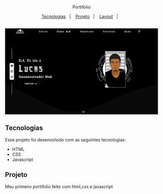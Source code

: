 <div align="center">
  <p> Portifolio </p>
</div>

<div align="center">
  <a href="#-tecnologias">Tecnologias</a>&nbsp;&nbsp;&nbsp;|&nbsp;&nbsp;&nbsp;
  <a href="#-projeto">Projeto</a>&nbsp;&nbsp;&nbsp;|&nbsp;&nbsp;&nbsp;
  <a href="#-layout">Layout</a>&nbsp;&nbsp;&nbsp;|&nbsp;&nbsp;&nbsp;
</div>

<br>

<p align="center">
   <img alt="Portifolio" title="Portifolio" src="https://github.com/LuskarDev/Portifolio/blob/main/capa-portifolio.jpg" width="720px" />
</p>

## Tecnologias

Esse projeto foi desenvolvido com as seguintes tecnologias:

- HTML
- CSS
- Javascript

## Projeto
Meu primeiro portifolio feito com html,css e javascript
